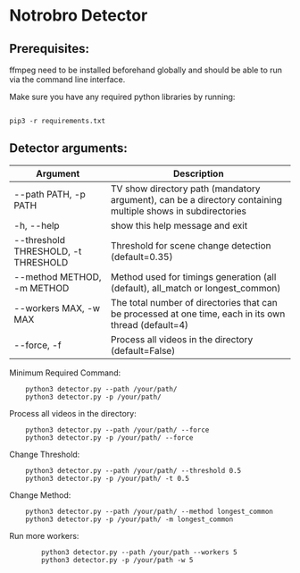 # Notrobro Detector

## Prerequisites:
ffmpeg need to be installed beforehand globally and should be able to run via the command line interface. 

Make sure you have any required python libraries by running: 

```

pip3 -r requirements.txt

```

## Detector arguments:
Argument | Description
--- | --- 
  --path PATH, -p PATH | TV show directory path (mandatory argument), can be a directory containing multiple shows in subdirectories
  -h, --help | show this help message and exit
  --threshold THRESHOLD, -t THRESHOLD | Threshold for scene change detection (default=0.35)
  --method METHOD, -m METHOD | Method used for timings generation (all (default), all_match or longest_common)
  --workers MAX, -w MAX | The total number of directories that can be processed at one time, each in its own thread (default=4)
  --force, -f | Process all videos in the directory (default=False)

Minimum Required Command:
```shell
	python3 detector.py --path /your/path/
	python3 detector.py -p /your/path/
```

Process all videos in the directory:
```shell
	python3 detector.py --path /your/path/ --force
	python3 detector.py -p /your/path/ --force
```

Change Threshold:
```shell
	python3 detector.py --path /your/path/ --threshold 0.5
	python3 detector.py -p /your/path/ -t 0.5
```

Change Method:
```shell
	python3 detector.py --path /your/path/ --method longest_common
 	python3 detector.py -p /your/path/ -m longest_common
```

Run more workers:
```shell
        python3 detector.py --path /your/path --workers 5
        python3 detector.py -p /your/path -w 5
```
